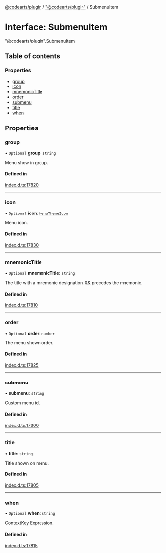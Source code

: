 [@codearts/plugin](../README.md) / ["@codearts/plugin"](../modules/_codearts_plugin_.md) / SubmenuItem

# Interface: SubmenuItem

["@codearts/plugin"](../modules/_codearts_plugin_.md).SubmenuItem

## Table of contents

### Properties

- [group](codearts_plugin_.SubmenuItem.md#group)
- [icon](codearts_plugin_.SubmenuItem.md#icon)
- [mnemonicTitle](codearts_plugin_.SubmenuItem.md#mnemonictitle)
- [order](codearts_plugin_.SubmenuItem.md#order)
- [submenu](codearts_plugin_.SubmenuItem.md#submenu)
- [title](codearts_plugin_.SubmenuItem.md#title)
- [when](codearts_plugin_.SubmenuItem.md#when)

## Properties

### group

• `Optional` **group**: `string`

Menu show in group.

#### Defined in

[index.d.ts:17820](https://github.com/shuyaqian/cloudide-plugin-api/blob/5b69219/index.d.ts#L17820)

___

### icon

• `Optional` **icon**: [`MenuThemeIcon`](codearts_plugin_.MenuThemeIcon.md)

Menu icon.

#### Defined in

[index.d.ts:17830](https://github.com/shuyaqian/cloudide-plugin-api/blob/5b69219/index.d.ts#L17830)

___

### mnemonicTitle

• `Optional` **mnemonicTitle**: `string`

The title with a mnemonic designation. && precedes the mnemonic.

#### Defined in

[index.d.ts:17810](https://github.com/shuyaqian/cloudide-plugin-api/blob/5b69219/index.d.ts#L17810)

___

### order

• `Optional` **order**: `number`

The menu shown order.

#### Defined in

[index.d.ts:17825](https://github.com/shuyaqian/cloudide-plugin-api/blob/5b69219/index.d.ts#L17825)

___

### submenu

• **submenu**: `string`

Custom menu id.

#### Defined in

[index.d.ts:17800](https://github.com/shuyaqian/cloudide-plugin-api/blob/5b69219/index.d.ts#L17800)

___

### title

• **title**: `string`

Title shown on menu.

#### Defined in

[index.d.ts:17805](https://github.com/shuyaqian/cloudide-plugin-api/blob/5b69219/index.d.ts#L17805)

___

### when

• `Optional` **when**: `string`

ContextKey Expression.

#### Defined in

[index.d.ts:17815](https://github.com/shuyaqian/cloudide-plugin-api/blob/5b69219/index.d.ts#L17815)
